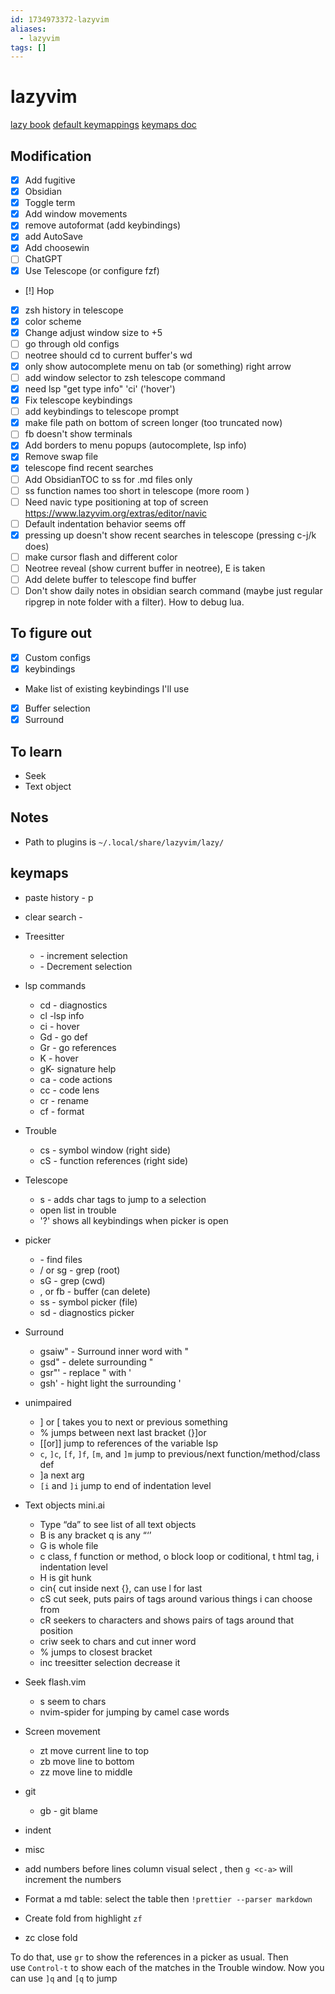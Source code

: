 ```yaml
---
id: 1734973372-lazyvim
aliases:
  - lazyvim
tags: []
---
```


# lazyvim

[lazy book](https://lazyvim-ambitious-devs.phillips.codes/course/chapter-1/)
[default keymappings](https://github.com/LazyVim/LazyVim/blob/d0c366e4d861b848bdc710696d5311dca2c6d540/lua/lazyvim/plugins/extras/editor/fzf.lua#L229)
[keymaps doc](https://www.lazyvim.org/keymaps)

## Modification

- [x] Add fugitive
- [x] Obsidian
- [x] Toggle term
- [x] Add window movements
- [x] remove autoformat (add keybindings)
- [x] add AutoSave
- [x] Add choosewin
- [ ] ChatGPT
- [x] Use Telescope (or configure fzf)
- [!] Hop
- [x] zsh history in telescope
- [x] color scheme
- [x] Change adjust window size to +5
- [ ] go through old configs
- [ ] neotree should cd to current buffer's wd
- [x] only show autocomplete menu on tab (or something) right arrow
- [ ] add window selector to zsh telescope command
- [x] need lsp "get type info" '<leader>ci' ('hover')
- [x] Fix telescope keybindings
- [ ] add keybindings to telescope prompt
- [x] make file path on bottom of screen longer (too truncated now)
- [ ] <leader>fb doesn't show terminals
- [x] Add borders to menu popups (autocomplete, lsp info)
- [x] Remove swap file
- [x] telescope find recent searches
- [ ] Add ObsidianTOC to <leader>ss for .md files only
- [ ] <leader>ss function names too short in telescope (more room )
- [ ] Need navic type positioning at top of screen https://www.lazyvim.org/extras/editor/navic
- [ ] Default indentation behavior seems off
- [x] pressing up doesn't show recent searches in telescope (pressing c-j/k does)
- [ ] make cursor flash and different color
- [ ] Neotree reveal (show current buffer in neotree), <leader>E is taken
- [ ] Add delete buffer to telescope find buffer
- [ ] Don't show daily notes in obsidian search command (maybe just regular ripgrep in note folder with a filter). How to debug lua.

## To figure out

- [x] Custom configs
- [x] keybindings
- Make list of existing keybindings I'll use
- [x] Buffer selection
- [x] Surround

## To learn

- Seek
- Text object

## Notes

- Path to plugins is `~/.local/share/lazyvim/lazy/`

## keymaps

- paste history - <leader>p
- clear search - <esc>
- Treesitter
  - <C-Space> - increment selection
  - <BS> - Decrement selection
- lsp commands
  - <leader>cd - diagnostics
  - <leader>cl -lsp info
  - <leader>ci - hover
  - Gd - go def
  - Gr - go references
  - K - hover
  - gK- signature help
  - <leader> ca - code actions
  - <leader>cc - code lens
  - <leader>cr - rename
  - <leader>cf - format
- Trouble
  - <leader>cs - symbol window (right side)
  - <leader>cS - function references (right side)
- Telescope
  - s - adds char tags to jump to a selection
  - <c-t> open list in trouble
  - '?' shows all keybindings when picker is open
- picker
  - <leader><leader> - find files
  - <leader>/ or <leader>sg - grep (root)
  - <leader>sG - grep (cwd)
  - <leader>, or <leader>fb - buffer (can delete)
  - <leader>ss - symbol picker (file)
  - <leader>sd - diagnostics picker
- Surround
  - gsaiw" - Surround inner word with "
  - gsd" - delete surrounding "
  - gsr"' - replace " with '
  - gsh' - hight light the surrounding '
- unimpaired
  - ] or [ takes you to next or previous something
  - % jumps between next last bracket (}]or
  - [[or]] jump to references of the variable lsp
  - `c`, `]c`, `[f`, `]f`, `[m`, and `]m` jump to previous/next function/method/class def
  - ]a next arg
  - `[i` and `]i` jump to end of indentation level
- Text objects mini.ai
  - Type “da” to see list of all text objects
  - B is any bracket q is any “‘’
  - G is whole file
  - c class, f function or method, o block loop or coditional, t html tag, i indentation level
  - H is git hunk
  - cin{ cut inside next {}, can use l for last
  - cS cut seek, puts pairs of tags around various things i can choose from
  - cR<characters> seekers to characters and shows pairs of tags around that position
  - cr<chars>iw seek to chars and cut inner word
  - % jumps to closest bracket
  - <c-space> inc treesitter selection <bs> decrease it
- Seek flash.vim
  - s<chars> seem to chars
  - nvim-spider for jumping by camel case words
- Screen movement

  - zt move current line to top
  - zb move line to bottom
  - zz move line to middle

- git
  - <leader>gb - git blame
- indent

- misc
- add numbers before lines column visual select <c-v>, then `g <c-a>` will increment the numbers
- Format a md table: select the table then `!prettier --parser markdown`
- Create fold from highlight `zf`
- zc close fold

To do that, use `gr` to show the references in a picker as usual. Then use `Control-t` to show each of the matches in the Trouble window. Now you can use `]q` and `[q` to jump
